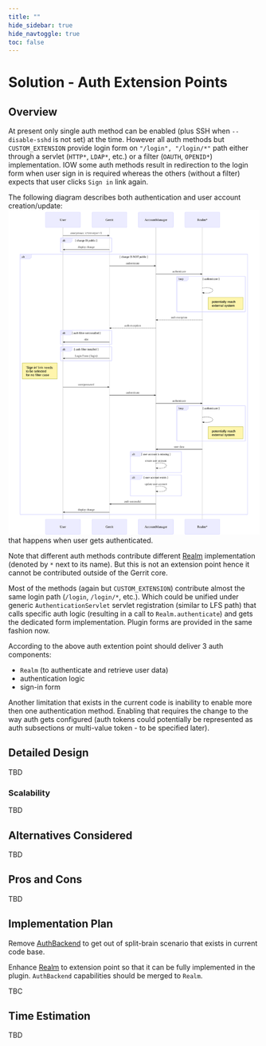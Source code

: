 ```yaml
---
title: ""
hide_sidebar: true
hide_navtoggle: true
toc: false
---
```


# Solution - Auth Extension Points

## <a id="overview"> Overview

At present only single auth method can be enabled (plus SSH when `--disable-sshd`
is not set) at the time. However all auth methods but `CUSTOM_EXTENSION` provide
login form on `"/login", "/login/*"` path either through a servlet (`HTTP*`,
`LDAP*`, etc.) or a filter (`OAUTH`, `OPENID*`) implementation. IOW some auth
methods result in redirection to the login form when user sign in is required
whereas the others (without a filter) expects that user clicks `Sign in` link again.

The following diagram describes both authentication and user account creation/update:
![Auth workflow](./diagrams/auth-flow.svg) that happens when user gets authenticated.

Note that different auth methods contribute different
[Realm](https://gerrit.googlesource.com/gerrit/+/refs/heads/master/java/com/google/gerrit/server/account/Realm.java)
implementation (denoted by `*` next to its name). But this is not an extension
point hence it cannot be contributed outside of the Gerrit core.

Most of the methods (again but `CUSTOM_EXTENSION`) contribute almost the same
login path (`/login`, `/login/*`, etc.). Which could be unified under generic
`AuthenticationServlet` servlet registration (similar to LFS path) that calls
specific auth logic (resulting in a call to `Realm.authenticate`) and gets the
dedicated form implementation. Plugin forms are provided in the same fashion now.

According to the above auth extention point should deliver 3 auth components:
* `Realm` (to authenticate and retrieve user data)
* authentication logic
* sign-in form

Another limitation that exists in the current code is inability to enable
more then one authentication method. Enabling that requires the change to the
way auth gets configured (auth tokens could potentially be represented as auth
subsections or multi-value token - to be specified later).

## <a id="detailed-design"> Detailed Design

TBD

### <a id="scalability"> Scalability

TBD

## <a id="alternatives-considered"> Alternatives Considered

TBD

## <a id="pros-and-cons"> Pros and Cons

TBD

## <a id="implementation-plan"> Implementation Plan

Remove 
[AuthBackend](https://gerrit.googlesource.com/gerrit/+/refs/heads/master/java/com/google/gerrit/server/auth/AuthBackend.java)
to get out of split-brain scenario that exists in current code base.

Enhance
[Realm](https://gerrit.googlesource.com/gerrit/+/refs/heads/master/java/com/google/gerrit/server/account/Realm.java)
to extension point so that it can be fully implemented in the plugin.
`AuthBackend` capabilities should be merged to `Realm`.

TBC

## <a id="time-estimation"> Time Estimation

TBD
